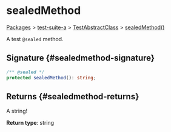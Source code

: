 # sealedMethod

[Packages](/) \> [test-suite-a](/test-suite-a/) \> [TestAbstractClass](/test-suite-a/testabstractclass-class/) \> [sealedMethod()](/test-suite-a/testabstractclass-class/sealedmethod-method)

A test `@sealed` method.

## Signature {#sealedmethod-signature}

```typescript
/** @sealed */
protected sealedMethod(): string;
```

## Returns {#sealedmethod-returns}

A string!

**Return type**: string
